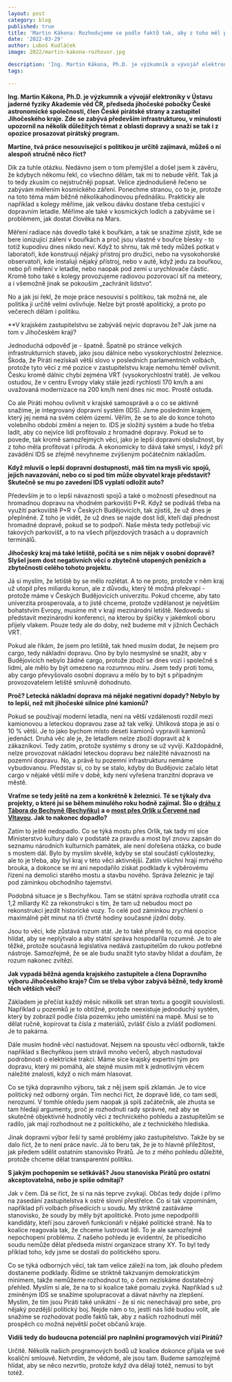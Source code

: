```yaml
---
layout: post
category: blog
published: true
title: 'Martin Kákona: Rozhodujeme se podle faktů tak, aby z toho měl prospěch co největší počet občanů kraje'
date: '2022-03-29'
author: Luboš Kudláček
image: 2022/martin-kakona-rozhovor.jpg

description: 'Ing. Martin Kákona, Ph.D. je výzkumník a vývojář elektroniky v Ústavu jaderné fyziky Akademie věd ČR, předseda jihočeské pobočky České astronomické společnosti, člen České pirátské strany a zastupitel Jihočeského kraje. Zde se zabývá především infrastrukturou, v minulosti upozornil na několik důležitých témat z oblasti dopravy a snaží se tak i z opozice prosazovat pirátský program.'
tags:

---
```

**Ing. Martin Kákona, Ph.D. je výzkumník a vývojář elektroniky v Ústavu jaderné fyziky Akademie věd ČR, předseda jihočeské pobočky České astronomické společnosti, člen České pirátské strany a zastupitel Jihočeského kraje. Zde se zabývá především infrastrukturou, v minulosti upozornil na několik důležitých témat z oblasti dopravy a snaží se tak i z opozice prosazovat pirátský program.**

**Martine, tvá práce nesouvisející s politikou je určitě zajímavá, můžeš o ní alespoň stručně něco říct?**

Dík za tuhle otázku. Nedávno jsem o tom přemýšlel a došel jsem k závěru, že kdybych někomu řekl, co všechno dělám, tak mi to nebude věřit. Tak já to tedy zkusím co nejstručněji popsat. Velice zjednodušeně řečeno se zabývám měřením kosmického záření. Ponechme stranou, co to je, protože na toto téma mám běžně několikahodinovou přednášku. Prakticky ale například s kolegy měříme, jak velkou dávku dostane třeba cestující v dopravním letadle. Měříme ale také v kosmických lodích a zabýváme se i problémem, jak dostat člověka na Mars. 

Měření radiace nás dovedlo také k bouřkám, a tak se snažíme zjistit, kde se bere ionizující záření v bouřkách a proč jsou vlastně v bouřce blesky - to totiž kupodivu dnes nikdo neví. Když to shrnu, tak mě tedy můžeš potkat v laboratoři, kde konstruuji nějaký přístroj pro družici, nebo na vysokohorské observatoři, kde instaluji nějaký přístroj, nebo v autě, když jedu za bouřkou, nebo při měření v letadle, nebo naopak pod zemí u urychlovače částic. Kromě toho také s kolegy provozujeme radiovou pozorovací síť na meteory, a i všemožně jinak se pokouším „zachránit lidstvo“. 

No a jak jsi řekl, že moje práce nesouvisí s politikou, tak možná ne, ale politika ji určitě velmi ovlivňuje. Nelze být prostě apolitický, a proto po večerech dělám i politiku.

**V krajském zastupitelstvu se zabýváš nejvíc dopravou že? Jak jsme na tom v Jihočeském kraji?

Jednoduchá odpověď je - špatně. Špatně po stránce velkých infrastrukturních staveb, jako jsou dálnice nebo vysokorychlostní železnice. Škoda, že Piráti nezískali větší slovo v posledních parlamentních volbách, protože tyto věci z mé pozice v zastupitelstvu kraje nemohu téměř ovlivnit. Česku kromě dálnic chybí zejména VRT (vysokorychlostní tratě). Je velkou ostudou, že v centru Evropy vlaky stále jezdí rychlostí 170 km/h a ani uvažovaná modernizace na 200 km/h není dnes nic moc. Prostě ostuda.

Co ale Piráti mohou ovlivnit v krajské samosprávě a o co se aktivně snažíme, je integrovaný dopravní systém (IDS). Jsme posledním krajem, který jej nemá na svém celém území. Věřím, že se to ale do konce tohoto volebního období změní a nejen to. IDS je složitý systém a bude ho třeba ladit, aby co nejvíce lidí profitovalo z hromadné dopravy. Pokud se to povede, tak kromě samozřejmých věcí, jako je lepší dopravní obslužnost, by z toho měla profitovat i příroda. A ekonomicky to dává také smysl, i když při zavádění IDS se zřejmě nevyhneme zvýšeným počátečním nákladům.

**Když mluvíš o lepší dopravní dostupnosti, máš tím na mysli víc spojů, jejich navazování, nebo co si pod tím může obyvatel kraje představit? Skutečně se mu po zavedení IDS vyplatí odložit auto?** 

Především je to o lepší návaznosti spojů a také o možnosti přesednout na hromadnou dopravu na vhodném parkovišti P+R. Když se podíváš třeba na využití parkoviště P+R v Českých Budějovicích, tak zjistíš, že už dnes je přeplněné. Z toho je vidět, že už dnes se najde dost lidí, kteří dají přednost hromadné dopravě, pokud se to podpoří. Naše města tedy potřebují víc takových parkovišť, a to na všech příjezdových trasách a u dopravních terminálů. 

**Jihočeský kraj má také letiště, počítá se s ním nějak v osobní dopravě? Slyšel jsem dost negativních věcí o zbytečně utopených penězích a zbytečnosti celého tohoto projektu.**

Já si myslím, že letiště by se mělo rozlétat. A to ne proto, protože v něm kraj už utopil přes miliardu korun, ale z důvodu, který tě možná překvapí - protože máme v Českých Budějovicích univerzitu. Pokud chceme, aby tato univerzita prosperovala, a to jistě chceme, protože vzdělanost je největším bohatstvím Evropy, musíme mít v kraji mezinárodní letiště. Nedovedu si představit mezinárodní konferenci, na kterou by špičky v jakémkoli oboru přijely vlakem. Pouze tedy ale do doby, než budeme mít v jižních Čechách VRT.

Pokud ale říkám, že jsem pro letiště, tak hned musím dodat, že nejsem pro cargo, tedy nákladní dopravu. Ono by bylo nesmyslné se snažit, aby v Budějovicích nebylo žádné cargo, protože zboží se dnes vozí i společně s lidmi, ale mělo by být omezeno na rozumnou míru. Jsem tedy proti tomu, aby cargo převyšovalo osobní dopravu a mělo by to být s případným provozovatelem letiště smluvně dohodnuto.

**Proč? Letecká nákladní doprava má nějaké negativní dopady? Nebylo by to lepší, než mít jihočeské silnice plné kamionů?**

Pokud se používají moderní letadla, není na větší vzdálenosti rozdíl mezi kamionovou a leteckou dopravou zase až tak velký. Uhlíková stopa je asi o 10 % větší. Je to jako bychom místo deseti kamionů vypravili kamionů jedenáct. Druhá věc ale je, že letadlem nelze zboží dopravit až k zákazníkovi. Tedy zatím, protože systémy s drony se už vyvíjí. Každopádně, nelze provozovat nákladní leteckou dopravu bez náležité návaznosti na pozemní dopravu. No, a právě tu pozemní infrastrukturu nemáme vybudovanou. Představ si, co by se stalo, kdyby do Budějovic začalo létat cargo v nějaké větší míře v době, kdy není vyřešena tranzitní doprava ve městě.  

**Vraťme se tedy ještě na zem a konkrétně k železnici. Té se týkaly dva projekty, o které jsi se během minulého roku hodně zajímal. Šlo o [dráhu z Tábora do Bechyně (Bechyňku)](https://jihocesky.pirati.cz/tiskove-zpravy/pirati-nesouhlasi-se-zpusobem-rekonstrukce-historicke-trati-tabor-bechyne/) a o [most přes Orlík u Červené nad Vltavou](https://jihocesky.pirati.cz/tiskove-zpravy/pirati-podporuji-zachovani-mostu-pres-orlickou-prehradu/). Jak to nakonec dopadlo?**

Zatím to ještě nedopadlo. Co se týká mostu přes Orlík, tak tady mi sice Ministerstvo kultury dalo v podstatě za pravdu a most byl znovu zapsán do seznamu národních kulturních památek, ale není dořešena otázka, co bude s mostem dál. Bylo by myslím skvělé, kdyby se stal součástí cyklostezky, ale to je třeba, aby byl kraj v této věci aktivnější. Zatím všichni hrají mrtvého brouka, a dokonce se mi ani nepodařilo získat podklady k výběrovému řízení na demolici starého mostu a stavbu nového. Správa železnic je tají pod záminkou obchodního tajemství. 

Podobná situace je s Bechyňkou. Tam se státní správa rozhodla utratit cca 1,2 miliardy Kč za rekonstrukci s tím, že tam už nebudou moct po rekonstrukci jezdit historické vozy. To celé pod záminkou zrychlení o maximálně pět minut na tři čtvrtě hodiny současné jízdní doby.

Jsou to věci, kde zůstává rozum stát. Je to také přesně to, co má opozice hlídat, aby se neplýtvalo a aby státní správa hospodařila rozumně. Je to ale těžké, protože současná legislativa nedává zastupitelům do rukou potřebné nástroje. Samozřejmě, že se ale budu snažit tyto stavby hlídat a doufám, že rozum nakonec zvítězí.

**Jak vypadá běžná agenda krajského zastupitele a člena Dopravního výboru Jihočeského kraje? Čím se třeba výbor zabývá běžně, tedy kromě těch větších věcí?**

Základem je přečíst každý měsíc několik set stran textu a googlit souvislosti. Například u pozemků je to obtížné, protože neexistuje jednoduchý systém, který by zobrazil podle čísla pozemku jeho umístění na mapě. Musí se to dělat ručně, kopírovat ta čísla z materiálů, zvlášť číslo a zvlášť podlomení. Je to pakárna. 

Dále musím hodně věcí nastudovat. Nejsem na spoustu věcí odborník, takže například s Bechyňkou jsem strávil mnoho večerů, abych nastudoval podrobnosti o elektrické trakci. Máme sice krajský expertní tým pro dopravu, který mi pomáhá, ale stejně musím mít k jednotlivým věcem náležité znalosti, když o nich mám hlasovat.

Co se týká dopravního výboru, tak z něj jsem spíš zklamán. Je to více politický než odborný orgán. Tím nechci říct, že dopravě lidé, co tam sedí, nerozumí. V tomhle ohledu jsem naopak já spíš začátečník, ale zhusta se tam hledají argumenty, proč je rozhodnutí rady správné, než aby se skutečně objektivně hodnotily věci z technického pohledu a zastupitelům se radilo, jak mají rozhodnout ne z politického, ale z technického hlediska. 

Jinak dopravní výbor řeší ty samé problémy jako zastupitelstvo. Takže by se dalo říct, že to není práce navíc. Já to beru tak, že je to hlavně příležitost, jak předem sdělit ostatním stanovisko Pirátů. Je to z mého pohledu důležité, protože chceme dělat transparentní politiku.

**S jakým pochopením se setkáváš? Jsou stanoviska Pirátů pro ostatní akceptovatelná, nebo je spíše odmítají?**

Jak v čem. Dá se říct, že si na nás teprve zvykají. Občas tedy dojde i přímo na zasedání zastupitelstva k ostré slovní přestřelce. Co si tak vzpomínám, například při volbách přísedících u soudu. My striktně zastáváme stanovisko, že soudy by měly být apolitické. Proto jsme nepodpořili kandidáty, kteří jsou zároveň funkcionáři v nějaké politické straně. Na to koalice reagovala tak, že chceme lustrovat lidi. To je ale samozřejmě nepochopení problému. Z našeho pohledu je evidentní, že přísedícího soudu nemůže dělat předseda místní organizace strany XY. To byl tedy příklad toho, kdy jsme se dostali do politického sporu. 

Co se týká odborných věcí, tak tam velice záleží na tom, jak dlouho předem dostaneme podklady. Řídíme se striktně takzvaným demokratickým minimem, takže nemůžeme rozhodnout to, o čem nezískáme dostatečný přehled. Myslím si ale, že na to si koalice také pomalu zvyká. Například s už zmíněným IDS se snažíme spolupracovat a dávat návrhy na zlepšení. Myslím, že tím jsou Piráti také unikátní - že si nic nenechávají pro sebe, pro nějaký pozdější politický boj. Nejde nám o to, jestli nás lidé budou volit, ale snažíme se rozhodovat podle faktů tak, aby z našich rozhodnutí měl prospěch co možná největší počet občanů kraje. 

**Vidíš tedy do budoucna potenciál pro naplnění programových vizí Pirátů?** 

Určitě. Několik našich programových bodů už koalice dokonce přijala ve své koaliční smlouvě. Netvrdím, že vědomě, ale jsou tam. Budeme samozřejmě hlídat, aby se něco nezvrtlo, protože když dva dělají totéž, nemusí to být totéž. 